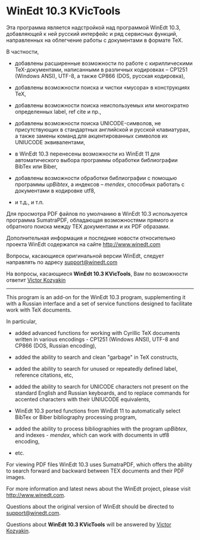 # WinEdt 10.3 KVicTools

Эта программа является надстройкой над программой WinEdt 10.3, добавляющей к ней русский интерфейс и ряд сервисных функций, направленных на облегчение работы с документами в формате TeX.

В частности,

- добавлены расширенные возможности по работе с кириллическими TeX-документами, написанными в различных кодировках – CP1251 (Windows ANSI), UTF-8, а также CP866 (DOS, русская кодировка),

- добавлены возможности поиска и чистки «мусора» в конструкциях TeX,

- добавлены возможности поиска неиспользуемых или многократно определенных label, ref cite и пр.,

- добавлены возможности поиска UNICODE-символов, не присутствующих в стандартных английской и русской клавиатурах, а также замены команд для акцентированных символов их UNIUCODE эквивалентами,

- в WinEdt 10.3 перенесены возможности из WinEdt 11 для автоматического выбора программы обработки библиографии BibTex или Biber,

- добавлены возможности обработки библиографии с помощью программы *upBibtex*, а индексов – *mendex*, способных работать с документами в кодировке utf8,

- и т.д., и т.п.

Для просмотра PDF файлов по умолчанию в WinEdt 10.3 используется программа SumatraPDF, обладающая возможностями прямого и обратного поиска между TEX документами и их PDF образами.

Дополнительная информация и последние новости относительно проекта WinEdt содержатся на сайте <http://www.winedt.com>

Вопросы, касающиеся оригинальной версии WinEdt, следует направлять по адресу <support@winedt.com>

На вопросы, касающиеся **WinEdt 10.3 KVicTools**, Вам по возможности ответит [Victor Kozyakin](mailto:kozyakin@iitp.ru)

---

This program is an add-on for the WinEdt 10.3 program, supplementing it with a Russian interface and a set of service functions designed to facilitate work with TeX documents.

In particular,

- added advanced functions for working with Cyrillic TeX documents written in various encodings - CP1251 (Windows ANSI), UTF-8 and CP866 (DOS, Russian encoding),

- added the ability to search and clean "garbage" in TeX constructs,

- added the ability to search for unused or repeatedly defined label, reference citations, etc,

- added the ability to search for UNICODE characters not present on the standard English and Russian keyboards, and to replace commands for accented characters with their UNIUCODE equivalents,

- WinEdt 10.3 ported functions from WinEdt 11 to automatically select BibTex or Biber bibliography processing program,

- added the ability to process bibliographies with the program *upBibtex*, and indexes - *mendex*, which can work with documents in utf8 encoding,

- etc.

For viewing PDF files WinEdt 10.3 uses SumatraPDF, which offers the ability to search forward and backward between TEX documents and their PDF images.

For more information and latest news about the WinEdt project, please visit  <http://www.winedt.com>.

Questions about the original version of WinEdt should be directed to <support@winedt.com>.

Questions about **WinEdt 10.3 KVicTools** will be answered by [Victor Kozyakin](mailto:kozyakin@iitp.ru).
